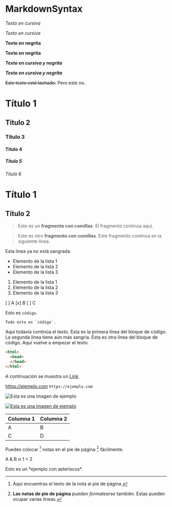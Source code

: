 # MarkdownSyntax

*Texto en cursiva*

_Texto en cursiva_

**Texto en negrita**

__Texto en negrita__

***Texto en cursiva y negrita***

___Texto en cursiva y negrita___


~~Este texto está tachado.~~ Pero este no.



# Título 1
## Título 2
### Título 3
#### Título 4
##### Título 5
###### Título 6



Título 1
=
Título 2
-


>Este es un **fragmento con comillas**.
>El fragmento continúa aquí.

>Este es otro **fragmento con comillas**.
Este fragmento continúa en la siguiente línea.

Esta línea ya no está sangrada.


- Elemento de la lista 1
- Elemento de la lista 2
- Elemento de la lista 3


1. Elemento de la lista 1
2. Elemento de la lista 2
3. Elemento de la lista 3


[ ] A
[x] B
[ ] C


Esto es `código`.


``Todo esto es `código`.``


Aquí todavía continúa el texto.
  Esta es la primera línea del bloque de código.
     La segunda línea tiene aún más sangría.
  Esta es otra línea del bloque de código.
Aquí vuelve a empezar el texto.


```html
<html>
  <head>
  </head>
</html>
```  


A continuación se muestra un [Link](https://ejemplo.com/ "Título opcional del enlace").


<https://ejemplo.com>
`https://ejemplo.com`


![Esta es una imagen de ejemplo](https://ejemplo.com/imagen.jpg)


[![Esta es una imagen de ejemplo](https://ejemplo.com/imagen.jpg)](https://ejemplo.com)


|Columna 1|Columna 2|
|--------|--------|
|    A    |    B    |
|    C    |    D    |


Puedes colocar [^1] notas en el pie de página [^2] fácilmente.
[^1]: Aquí encuentras el texto de la nota al pie de página.
[^2]: **Las notas de pie de página** pueden *formatearse* también.
Estas pueden ocupar varias líneas.


A & B
&alpha;
1 < 2
<p>

  
Esto es un \*ejemplo con asteriscos\*.
